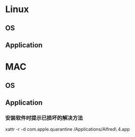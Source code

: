 # Linux
## OS
## Application

# MAC
## OS
## Application
### 安装软件时提示已损坏的解决方法
xattr -r -d com.apple.quarantine /Applications/Alfred\ 4.app

